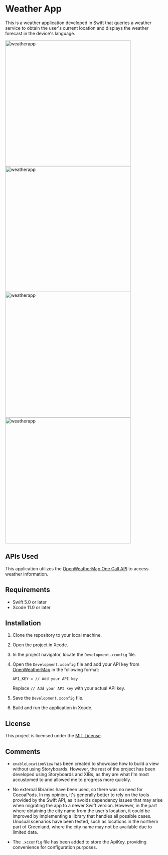 # Weather App

This is a weather application developed in Swift that queries a weather service to obtain the user's current location and displays the weather forecast in the device's language.

<img height="400" alt="weatherapp" src="https://github.com/AlexLopezDevelop/weatherapp/assets/32960226/a7d84a6c-0a20-435e-ac36-af1f28ca6c5c">
<img height="400" alt="weatherapp" src="https://github.com/AlexLopezDevelop/weatherapp/assets/32960226/710364f7-0ac7-48cc-b939-b566b0a4853a">
<img height="400" alt="weatherapp" src="https://github.com/AlexLopezDevelop/weatherapp/assets/32960226/37c93703-db83-4ad4-9b15-98e56b142cd8">
<img height="400" alt="weatherapp" src="https://github.com/AlexLopezDevelop/weatherapp/assets/32960226/a7ed5552-0bdf-40f1-927b-aff28ae019c9">

## APIs Used

This application utilizes the [OpenWeatherMap One Call API](https://openweathermap.org/api/one-call-api) to access weather information.

## Requirements

- Swift 5.0 or later
- Xcode 11.0 or later

## Installation

1. Clone the repository to your local machine.
2. Open the project in Xcode.
3. In the project navigator, locate the `Development.xconfig` file.
4. Open the `Development.xconfig` file and add your API key from [OpenWeatherMap](https://openweathermap.org/api/one-call-api) in the following format:

    ```
    API_KEY = // Add your API key
    ```

   Replace `// Add your API key` with your actual API key.

5. Save the `Development.xconfig` file.

6. Build and run the application in Xcode.

## License

This project is licensed under the [MIT License](LICENSE).

## Comments

- `enableLocationView` has been created to showcase how to build a view without using Storyboards. However, the rest of the project has been developed using Storyboards and XIBs, as they are what I'm most accustomed to and allowed me to progress more quickly.

- No external libraries have been used, so there was no need for CocoaPods. In my opinion, it's generally better to rely on the tools provided by the Swift API, as it avoids dependency issues that may arise when migrating the app to a newer Swift version. However, in the part where obtaining the city name from the user's location, it could be improved by implementing a library that handles all possible cases. Unusual scenarios have been tested, such as locations in the northern part of Greenland, where the city name may not be available due to limited data.

- The `.xcconfig` file has been added to store the ApiKey, providing convenience for configuration purposes.




